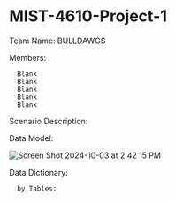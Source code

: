 # MIST-4610-Project-1

Team Name: BULLDAWGS

Members:

      Blank 
      Blank
      Blank
      Blank
      Blank

Scenario Description:

Data Model:

![Screen Shot 2024-10-03 at 2 42 15 PM](https://github.com/user-attachments/assets/c402eb55-4ee3-4ce8-94d7-9c57b504e78a)

Data Dictionary:

      by Tables:
      


